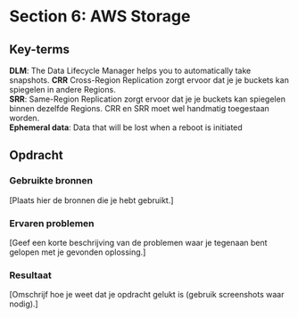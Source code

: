 # Section 6: AWS Storage


## Key-terms
**DLM**: The Data Lifecycle Manager helps you to automatically take snapshots. 
**CRR** Cross-Region Replication zorgt ervoor dat je je buckets kan spiegelen in andere Regions.  
**SRR**: Same-Region Replication zorgt ervoor dat je je buckets kan spiegelen binnen dezelfde Regions. CRR en SRR moet wel handmatig toegestaan worden.  
**Ephemeral data**:  Data that will be lost when a reboot is initiated  

## Opdracht
### Gebruikte bronnen
[Plaats hier de bronnen die je hebt gebruikt.]

### Ervaren problemen
[Geef een korte beschrijving van de problemen waar je tegenaan bent gelopen met je gevonden oplossing.]

### Resultaat
[Omschrijf hoe je weet dat je opdracht gelukt is (gebruik screenshots waar nodig).]
